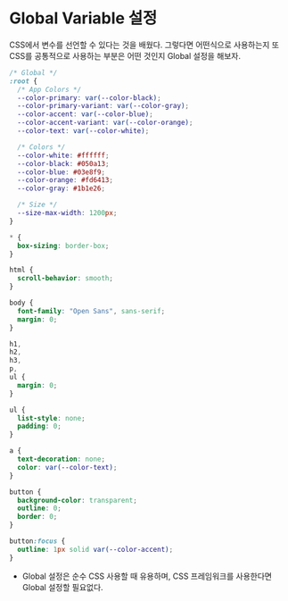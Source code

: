 # Global Variable 설정

CSS에서 변수를 선언할 수 있다는 것을 배웠다. 그렇다면 어떤식으로 사용하는지 또 CSS를 공통적으로 사용하는 부분은 어떤 것인지 Global 설정을 해보자.

```css
/* Global */
:root {
  /* App Colors */
  --color-primary: var(--color-black);
  --color-primary-variant: var(--color-gray);
  --color-accent: var(--color-blue);
  --color-accent-variant: var(--color-orange);
  --color-text: var(--color-white);

  /* Colors */
  --color-white: #ffffff;
  --color-black: #050a13;
  --color-blue: #03e8f9;
  --color-orange: #fd6413;
  --color-gray: #1b1e26;

  /* Size */
  --size-max-width: 1200px;
}

* {
  box-sizing: border-box;
}

html {
  scroll-behavior: smooth;
}

body {
  font-family: "Open Sans", sans-serif;
  margin: 0;
}

h1,
h2,
h3,
p,
ul {
  margin: 0;
}

ul {
  list-style: none;
  padding: 0;
}

a {
  text-decoration: none;
  color: var(--color-text);
}

button {
  background-color: transparent;
  outline: 0;
  border: 0;
}

button:focus {
  outline: 1px solid var(--color-accent);
}
```

- Global 설정은 순수 CSS 사용할 때 유용하며, CSS 프레임워크를 사용한다면 Global 설정할 필요없다.
